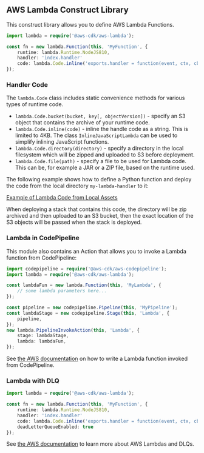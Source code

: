 ## AWS Lambda Construct Library

This construct library allows you to define AWS Lambda Functions.

```ts
import lambda = require('@aws-cdk/aws-lambda');

const fn = new lambda.Function(this, 'MyFunction', {
    runtime: lambda.Runtime.NodeJS810,
    handler: 'index.handler'
    code: lambda.Code.inline('exports.handler = function(event, ctx, cb) { return cb(null, "hi"); }'),
});
```

### Handler Code

The `lambda.Code` class includes static convenience methods for various types of
runtime code.

 * `lambda.Code.bucket(bucket, key[, objectVersion])` - specify an S3 object that
   contains the archive of your runtime code.
 * `lambda.Code.inline(code)` - inline the handle code as a string. This is
   limited to 4KB. The class `InlineJavaScriptLambda` can be used to simplify
   inlining JavaScript functions.
 * `lambda.Code.directory(directory)` - specify a directory in the local filesystem
   which will be zipped and uploaded to S3 before deployment.
 * `lambda.Code.file(path)` - specify a file to be used for Lambda code. This can
   be, for example a JAR or a ZIP file, based on the runtime used.

The following example shows how to define a Python function and deploy the code from the
local directory `my-lambda-handler` to it:

[Example of Lambda Code from Local Assets](test/integ.assets.lit.ts)

When deploying a stack that contains this code, the directory will be zip
archived and then uploaded to an S3 bucket, then the exact location of the S3
objects will be passed when the stack is deployed.

### Lambda in CodePipeline

This module also contains an Action that allows you to invoke a Lambda function from CodePipeline:

```ts
import codepipeline = require('@aws-cdk/aws-codepipeline');
import lambda = require('@aws-cdk/aws-lambda');

const lambdaFun = new lambda.Function(this, 'MyLambda', {
    // some lambda parameters here...
});

const pipeline = new codepipeline.Pipeline(this, 'MyPipeline');
const lambdaStage = new codepipeline.Stage(this, 'Lambda', {
    pipeline,
});
new lambda.PipelineInvokeAction(this, 'Lambda', {
    stage: lambdaStage,
    lambda: lambdaFun,
});
```

See [the AWS documentation](https://docs.aws.amazon.com/codepipeline/latest/userguide/actions-invoke-lambda-function.html)
on how to write a Lambda function invoked from CodePipeline.

### Lambda with DLQ 

```ts
import lambda = require('@aws-cdk/aws-lambda');

const fn = new lambda.Function(this, 'MyFunction', {
    runtime: lambda.Runtime.NodeJS810,
    handler: 'index.handler'
    code: lambda.Code.inline('exports.handler = function(event, ctx, cb) { return cb(null, "hi"); }'),
    deadLetterQueueEnabled: true
});
```
See [the AWS documentation](https://docs.aws.amazon.com/lambda/latest/dg/dlq.html)
to learn more about AWS Lambdas and DLQs.
